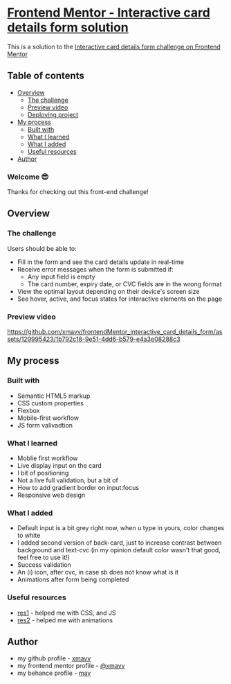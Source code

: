 # [Frontend Mentor - Interactive card details form solution](https://interactivecard-detalis-xmavv.netlify.app/)

This is a solution to the [Interactive card details form challenge on Frontend Mentor](https://www.frontendmentor.io/challenges/interactive-card-details-form-XpS8cKZDWw)

## Table of contents

- [Overview](#overview)
  - [The challenge](#the-challenge) 
  - [Preview video](#preview-wideo)
  - [Deploying project](#deploying-project)
- [My process](#my-process)
  - [Built with](#built-with)
  - [What I learned](#what-i-learned)
  - [What I added](#what-i-added)
  - [Useful resources](#useful-resources)
- [Author](#author)

### Welcome 😎

Thanks for checking out this front-end challenge!

## Overview

### The challenge

Users should be able to:

- Fill in the form and see the card details update in real-time
- Receive error messages when the form is submitted if:
  - Any input field is empty
  - The card number, expiry date, or CVC fields are in the wrong format
- View the optimal layout depending on their device's screen size
- See hover, active, and focus states for interactive elements on the page

### Preview video

https://github.com/xmavv/frontendMentor_interactive_card_details_form/assets/129995423/1b792c18-9e51-4dd6-b579-e4a3e08288c3


## My process

### Built with

- Semantic HTML5 markup
- CSS custom properties
- Flexbox
- Mobile-first workflow
- JS form valivadtion 

### What I learned

- Moblie first workflow
- Live display input on the card
- I bit of positioning
- Not a live full validation, but a bit of
- How to add gradient border on input:focus
- Responsive web design

### What I added

- Default input is a bit grey right now, when u type in yours, color changes to white
- I added second version of back-card, just to increase contrast between background and text-cvc (in my opinion default color wasn't that good, feel free to use it!)
- Success validation
- An (i) icon, after cvc, in case sb does not know what is it
- Animations after form being completed

### Useful resources

- [res1](https://www.youtube.com/watch?v=VB8cil2gyQM&list=PLbKtKAjLO1qzoGxx8CbErG3mW9yI9sbgq&index=3&ab_channel=mrkhd-webDev) - helped me with CSS, and JS
- [res2](https://www.youtube.com/watch?v=VdqtdKXxKhM&list=PLbKtKAjLO1qzoGxx8CbErG3mW9yI9sbgq&index=2&t=11s&ab_channel=Codehal) - helped me with animations

## Author

- my github profile - [xmavv](https://github.com/xmavv)
- my frontend mentor profile - [@xmavv](https://www.frontendmentor.io/profile/xmavv)
- my behance profile - [mav](https://www.behance.net/mavrgb)
